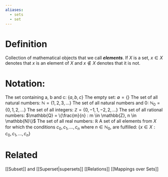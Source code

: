```yaml
---
aliases:
  - sets
  - set
---
```

# Definition
Collection of mathematical objects that we call ___elements___. 
If $X$ is a set, $x \in X$ denotes that $x$ is an element of $X$ and $x \notin X$ denotes that it is not.
# Notation:
The set containing a, b and c: $\{a, b, c\}$
The empty set: $\emptyset = \{\}$
The set of all natural numbers: $\mathbb{N} = \{1, 2, 3, ...\}$
The set of all natural numbers and 0: $\mathbb{N}_0 = \{0, 1, 2, ...\}$ 
The set of all integers: $\mathbb{Z} = \{0, -1, 1, -2, 2, ...\}$
The set of all rational numbers: $\mathbb{Q} = \{\frac{m}{n} : m \in \mathbb{Z}, n \in \mathbb{N}\}$
The set of all real numbers: $\mathbb{R}$
A set of all elements from $X$ for which the conditions $c_0, c_1, ..., c_n$ where $n \in \mathbb{N}_0$, are fulfilled: $\{x \in X: c_0, c_1, ..., c_n\}$ 

# Related
[[Subset]] and [[Superset|supersets]]
[[Relations]]
[[Mappings over Sets]]
